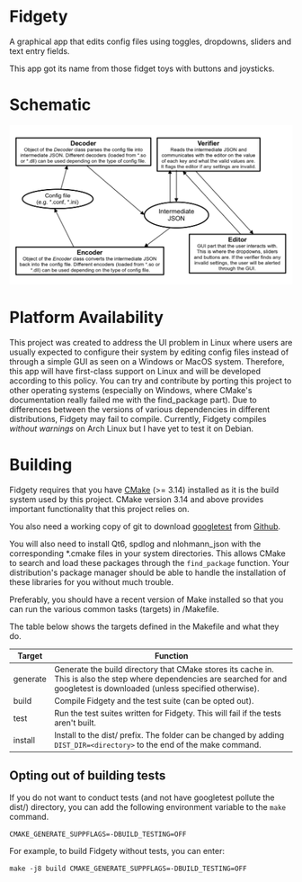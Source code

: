 # Fidgety

A graphical app that edits config files using toggles, dropdowns, sliders and text entry fields.

This app got its name from those fidget toys with buttons and joysticks.

# Schematic

![Schematic](thats-how-fidgety-works.png)

# Platform Availability

This project was created to address the UI problem in Linux where users are
usually expected to configure their system by editing config files instead of
through a simple GUI as seen on a Windows or MacOS system. Therefore, this
app will have first-class support on Linux and will be developed according to
this policy. You can try and contribute by porting this project to other
operating systems (especially on Windows, where CMake's documentation really
failed me with the find_package part). Due to differences between the versions
of various dependencies in different distributions, Fidgety may fail to compile.
Currently, Fidgety compiles *without warnings* on Arch Linux but I have yet to
test it on Debian.

# Building

Fidgety requires that you have [CMake](https://cmake.org) (>= 3.14) installed
as it is the build system used by this project. CMake version 3.14 and above
provides important functionality that this project relies on.

You also need a working copy of git to download
[googletest](https://github.com/google/googletest)
from [Github](https://github.com).

You will also need to install Qt6, spdlog and nlohmann_json with
the corresponding *.cmake files in your system directories. This allows CMake
to search and load these packages through the `find_package` function.
Your distribution's package manager should be able to handle the installation
of these libraries for you without much trouble.

Preferably, you should have a recent version of Make installed so that you can
run the various common tasks (targets) in /Makefile.

The table below shows the targets defined in the Makefile and what they do.

| Target | Function |
| ------ | -------- |
| generate | Generate the build directory that CMake stores its cache in. This is also the step where dependencies are searched for and googletest is downloaded (unless specified otherwise). |
| build | Compile Fidgety and the test suite (can be opted out). |
| test | Run the test suites written for Fidgety. This will fail if the tests aren't built. |
| install | Install to the dist/ prefix. The folder can be changed by adding `DIST_DIR=<directory>` to the end of the make command. |

## Opting out of building tests

If you do not want to conduct tests (and not have googletest pollute the dist/)
directory, you can add the following environment variable to the `make` command.

```
CMAKE_GENERATE_SUPPFLAGS=-DBUILD_TESTING=OFF
```

For example, to build Fidgety without tests, you can enter:

```shell
make -j8 build CMAKE_GENERATE_SUPPFLAGS=-DBUILD_TESTING=OFF
```
